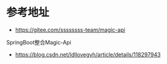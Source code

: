 # 参考地址
- https://gitee.com/ssssssss-team/magic-api

SpringBoot整合Magic-Api
- https://blog.csdn.net/ldllovegyh/article/details/118297943
